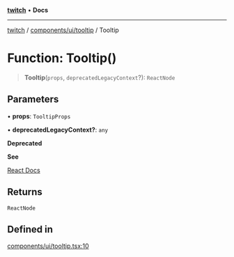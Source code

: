 [**twitch**](../../../../README.md) • **Docs**

***

[twitch](../../../../modules.md) / [components/ui/tooltip](../README.md) / Tooltip

# Function: Tooltip()

> **Tooltip**(`props`, `deprecatedLegacyContext`?): `ReactNode`

## Parameters

• **props**: `TooltipProps`

• **deprecatedLegacyContext?**: `any`

**Deprecated**

**See**

[React Docs](https://legacy.reactjs.org/docs/legacy-context.html#referencing-context-in-lifecycle-methods)

## Returns

`ReactNode`

## Defined in

[components/ui/tooltip.tsx:10](https://github.com/Mohaamedl/Twitch_clone/blob/9ae8fe0301b5527403a032a29bdae292528b52a8/components/ui/tooltip.tsx#L10)
